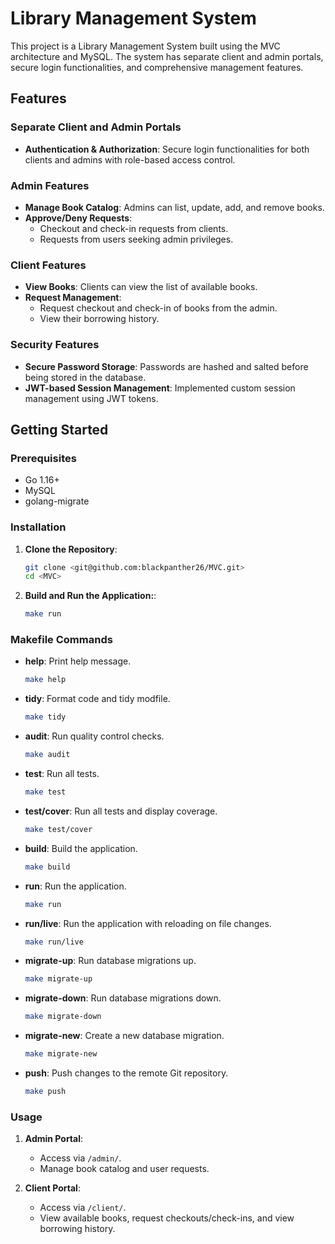 # Library Management System

This project is a Library Management System built using the MVC architecture and MySQL. The system has separate client and admin portals, secure login functionalities, and comprehensive management features.

## Features

### Separate Client and Admin Portals

- **Authentication & Authorization**: Secure login functionalities for both clients and admins with role-based access control.

### Admin Features

- **Manage Book Catalog**: Admins can list, update, add, and remove books.
- **Approve/Deny Requests**:
  - Checkout and check-in requests from clients.
  - Requests from users seeking admin privileges.

### Client Features

- **View Books**: Clients can view the list of available books.
- **Request Management**:
  - Request checkout and check-in of books from the admin.
  - View their borrowing history.

### Security Features

- **Secure Password Storage**: Passwords are hashed and salted before being stored in the database.
- **JWT-based Session Management**: Implemented custom session management using JWT tokens.

## Getting Started

### Prerequisites

- Go 1.16+
- MySQL
- golang-migrate

### Installation

1. **Clone the Repository**:
   ```sh
   git clone <git@github.com:blackpanther26/MVC.git>
   cd <MVC>

2. **Build and Run the Application:**:
   ```sh
   make run

### Makefile Commands

- **help**: Print help message.
   ```sh
   make help

- **tidy**: Format code and tidy modfile.
   ```sh
   make tidy

- **audit**: Run quality control checks.
   ```sh
   make audit

- **test**: Run all tests.
   ```sh
   make test

- **test/cover**: Run all tests and display coverage.
   ```sh
   make test/cover

- **build**: Build the application.
   ```sh
   make build

- **run**: Run the application.
   ```sh
   make run

- **run/live**: Run the application with reloading on file changes.
   ```sh
   make run/live

- **migrate-up**: Run database migrations up.
   ```sh
   make migrate-up

- **migrate-down**: Run database migrations down.
   ```sh
   make migrate-down

- **migrate-new**: Create a new database migration.
   ```sh
   make migrate-new

- **push**: Push changes to the remote Git repository.
   ```sh
   make push

### Usage

1. **Admin Portal**:
    - Access via `/admin/`.
    - Manage book catalog and user requests.

1. **Client Portal**:
    - Access via `/client/`.
    - View available books, request checkouts/check-ins, and view borrowing history.
